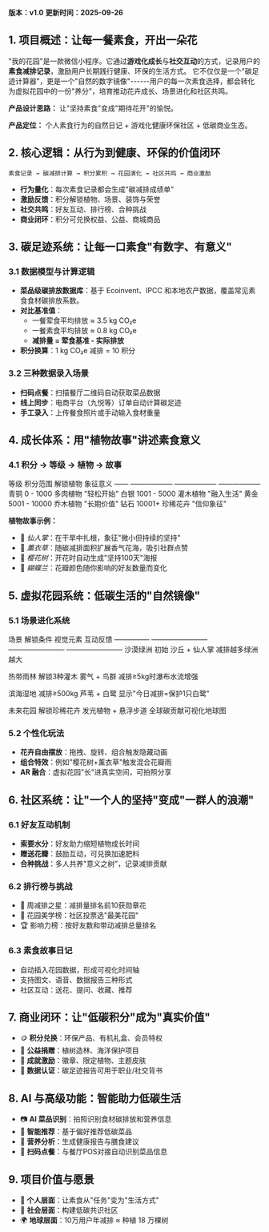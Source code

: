 **版本：v1.0**
**更新时间：2025-09-26**

## 1. 项目概述：让每一餐素食，开出一朵花

"我的花园"是一款微信小程序。它通过**游戏化成长**与**社交互动**的方式，记录用户的**素食减排记录**，激励用户长期践行健康、环保的生活方式。
它不仅仅是一个"碳足迹计算器"，更是一个"自然的数字镜像"------用户的每一次素食选择，都会转化为虚拟花园中的一份"养分"，培育推动花卉成长、场景进化和社区共鸣。

**产品设计思路：** 让"坚持素食"变成"期待花开"的愉悦。

**产品定位：** 个人素食行为的自然日记 + 游戏化健康环保社区 + 低碳商业生态。

## 2. 核心逻辑：从行为到健康、环保的价值闭环

    素食记录 → 碳减排计算 → 积分累积 → 花园演化 → 社区共鸣 → 商业激励

-   **行为量化**：每次素食记录都会生成"碳减排成绩单"
-   **激励反馈**：积分解锁植物、场景、装饰与荣誉
-   **社交共鸣**：好友互动、排行榜、合种挑战
-   **商业闭环**：积分可兑换权益、公益、商城商品

## 3. 碳足迹系统：让每一口素食"有数字、有意义"

### 3.1 数据模型与计算逻辑

-   **菜品级碳排放数据库**：基于 Ecoinvent、IPCC 和本地农产数据，覆盖常见素食食材碳排放系数。
-   **对比基准值**：
    -   一餐荤食平均排放 ≈ 3.5 kg CO₂e
    -   一餐素食平均排放 ≈ 0.8 kg CO₂e
    -   **减排量 = 荤食基准 - 实际排放**
-   **积分换算**：1 kg CO₂e 减排 = 10 积分

### 3.2 三种数据录入场景

-   **扫码点餐**：扫描餐厅二维码自动获取菜品数据
-   **线上同步**：电商平台（九悦等）订单自动计算碳足迹
-   **手工录入**：上传餐食照片或手动输入食材重量

## 4.  成长体系：用"植物故事"讲述素食意义

### 4.1 积分 → 等级 → 植物 → 故事

  等级    积分范围         解锁植物      象征意义
  ——   ——————    ——————   ——————
  青铜   0 - 1000          多肉植物      "轻松开始"
  白银   1001 - 5000    灌木植物     "融入生活"
  黄金   5001 - 10000   乔木植物    "长期价值"
  钻石   10001+            珍稀花卉      "信仰象征"

**植物故事示例：**

-   🌵 *仙人掌*：在干旱中扎根，象征"微小但持续的坚持"
-   🌿 *薰衣草*：随碳减排面积扩展香气花海，吸引社群点赞
-   🌸 *樱花树*：开花时自动生成"坚持100天"海报
-   🦋 *蝴蝶兰*：花瓣颜色随你影响的好友数量而变化

## 5. 虚拟花园系统：低碳生活的"自然镜像"

### 5.1 场景进化系统

  场景            解锁条件                 视觉元素                     互动反馈
  ————— ————————  ————————            ————————
  沙漠绿洲       初始                  沙丘 + 仙人掌            减排越多绿洲越大

  热带雨林     解锁3种灌木         雾气 + 鸟群             减排≥5kg时瀑布水流增强

  滨海湿地     减排≥500kg          芦苇 + 白鹭             显示"今日减排=保护1只白鹭"

  未来花园     解锁珍稀花卉       发光植物 + 悬浮步道  全球碳贡献可视化地球图

### 5.2 个性化玩法

-   **花卉自由摆放**：拖拽、旋转、组合触发隐藏动画
-   **组合特效**：例如"樱花树+薰衣草"触发混合花瓣雨
-   **AR 融合**：虚拟花园"长"进真实空间，可拍照分享

## 6. 社区系统：让"一个人的坚持"变成"一群人的浪潮"

### 6.1 好友互动机制

-   **索要水分**：好友助力缩短植物成长时间
-   **赠送花瓣**：鼓励互动，可兑换加速肥料
-   **合种挑战**：多人共养"意义之树"，记录减排贡献

### 6.2 排行榜与挑战

-   📆 周减排之星：减排量排名前10获勋章花
-   🌟 花园美学榜：社区投票选"最美花园"
-   🏆 影响力榜：按好友数和带动减排总量排名

### 6.3 素食故事日记

-   自动插入花园数据，形成可视化时间轴
-   支持图文、语音、数据报告三种形式
-   社区互动：送花、提问、收藏、推荐

## 7. 商业闭环：让"低碳积分"成为"真实价值"

-   🪙 **积分兑换**：环保产品、有机礼盒、会员特权
-   🏅 **公益捐赠**：植树造林、海洋保护项目
-   🎁 **成就激励**：徽章、限定植物、主题皮肤
-   💼 **数据认证**：碳足迹报告可用于职业/社交背书

## 8. AI 与高级功能：智能助力低碳生活

-   📷 **AI 菜品识别**：拍照识别食材碳排放和营养信息
-   🧪 **智能推荐**：基于偏好推荐低碳菜品
-   🥗 **营养分析**：生成健康报告与膳食建议
-   🏪 **扫码点餐**：与餐厅POS对接自动识别菜品信息

## 9. 项目价值与愿景

-   🌿 **个人层面**：让素食从"任务"变为"生活方式"
-   🤝 **社会层面**：构建低碳共识社区
-   🌍 **地球层面**：10万用户年减排 ≈ 种植 18 万棵树
